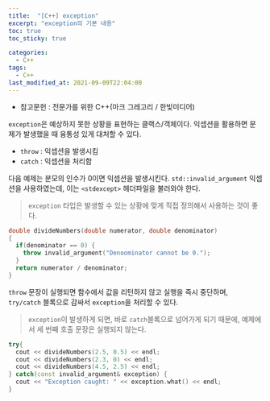 ```yaml
---
title:  "[C++] exception"
excerpt: "exception의 기본 내용"
toc: true
toc_sticky: true

categories:
  - C++
tags:
  - C++
last_modified_at: 2021-09-09T22:04:00
---
```


* 참고문헌 : 전문가를 위한 C++(마크 그레고리 / 한빛미디어)

`exception`은 예상하지 못한 상황을 표현하는 클랙스/객체이다. 익셉션을 활용하면 문제가 발생했을 때 융통성 있게 대처할 수 있다.

* `throw` : 익셉션을 발생시킴
* `catch` : 익셉션을 처리함

다음 예제는 분모의 인수가 0이면 익셉션을 발생시킨다. `std::invalid_argument` 익셉션을 사용하였는데, 이는 `<stdexcept>` 헤더파일을 불러와야 한다.
> `exception` 타입은 발생할 수 있는 상황에 맞게 직접 정의해서 사용하는 것이 좋다.

```cpp
double divideNumbers(double numerator, double denominator)
{
  if(denominator == 0) {
    throw invalid_argument("Denoominator cannot be 0.");
  }
  return numerator / denominator;
}
```

`throw` 문장이 실행되면 함수에서 값을 리턴하지 않고 실행을 즉시 중단하며, `try/catch` 블록으로 감싸서 `exception`을 처리할 수 있다.
> `exception`이 발생하게 되면, 바로 `catch`블록으로 넘어가게 되기 때문에, 예제에서 세 번째 호출 문장은 실행되지 않는다.

```cpp
try{
  cout << divideNumbers(2.5, 0.5) << endl;
  cout << divideNumbers(2.3, 0) << endl;
  cout << divideNumbers(4.5, 2.5) << endl;
} catch(const invalid_argument& exception) {
  cout << "Exception caught: " << exception.what() << endl;
}
```